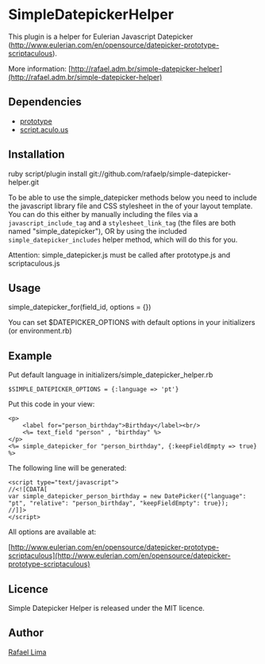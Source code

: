 SimpleDatepickerHelper
======================

This plugin is a helper for Eulerian Javascript Datepicker (http://www.eulerian.com/en/opensource/datepicker-prototype-scriptaculous).

More information: [http://rafael.adm.br/simple-datepicker-helper](http://rafael.adm.br/simple-datepicker-helper)

Dependencies
------------

* [prototype](http://prototypejs.org)
* [script.aculo.us](http://script.aculo.us)

Installation
-------------

ruby script/plugin install git://github.com/rafaelp/simple-datepicker-helper.git

To be able to use the simple_datepicker methods below you need to include the javascript library file and CSS stylesheet in the <head> of your layout template.
You can do this either by manually including the files via a `javascript_include_tag` and a `stylesheet_link_tag` (the files are both named "simple_datepicker"), OR by using the included `simple_datepicker_includes` helper method, which will do this for you.

Attention: simple_datepicker.js must be called after prototype.js and scriptaculous.js

Usage
------

simple_datepicker_for(field_id, options = {})

You can set $DATEPICKER_OPTIONS with default options in your initializers (or environment.rb)

Example
-------

Put default language in initializers/simple_datepicker_helper.rb
    
    $SIMPLE_DATEPICKER_OPTIONS = {:language => 'pt'}

Put this code in your view:

    <p>
	    <label for="person_birthday">Birthday</label><br/>
	    <%= text_field "person" , "birthday" %>
    </p>
    <%= simple_datepicker_for "person_birthday", {:keepFieldEmpty => true} %>

The following line will be generated:

    <script type="text/javascript">
    //<![CDATA[
    var simple_datepicker_person_birthday = new DatePicker({"language": "pt", "relative": "person_birthday", "keepFieldEmpty": true});
    //]]>
    </script>

All options are available at:

[http://www.eulerian.com/en/opensource/datepicker-prototype-scriptaculous](http://www.eulerian.com/en/opensource/datepicker-prototype-scriptaculous)

Licence
--------

Simple Datepicker Helper is released under the MIT licence.

Author
-------

[Rafael Lima](http://rafael.adm.br)
